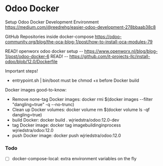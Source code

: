 # Odoo Docker

Setup Odoo Docker Development Environment
https://medium.com/@reedrehg/easier-odoo-development-278bbaab38c8

GitHub Repositories inside docker-compose
https://odoo-community.org/blog/the-oca-blog-1/post/how-to-install-oca-modules-79

READ! openworx odoo docker setup -- https://www.openworx.nl/blog/blog-1/post/odoo-docker-6
READ! -- https://github.com/it-projects-llc/install-odoo/blob/12.0/Dockerfile

Important steps!
- entrypoint.sh | bin/boot must be chmod +x before Docker build

Docker images good-to-know:
- Remove none-tag Docker images: docker rmi $(docker images --filter "dangling=true" -q --no-trunc)
- Clean up Docker volumes: docker volume rm $(docker volume ls -qf dangling=true)
- build Docker: docker build . wjriedstra/odoo:12.0-dev
- tag Docker image: docker tag imagebuildinginprocess wjriedstra/odoo:12.0
- push Docker image: docker push wjriedstra/odoo:12.0

### Todo
- [ ] docker-compose-local: extra environment variables on the fly